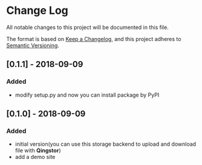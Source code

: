 # Change Log

All notable changes to this project will be documented in this file.

The format is based on [Keep a Changelog](http://keepachangelog.com/en/1.0.0/),
and this project adheres to [Semantic Versioning](http://semver.org/spec/v2.0.0.html).

## [0.1.1] - 2018-09-09

### Added

- modify setup.py and now you can install package by PyPI


## [0.1.0] - 2018-09-09

### Added

- initial version(you can use this storage backend to upload and download file with **Qingstor**)
- add a demo site
